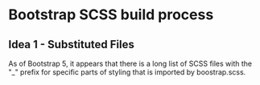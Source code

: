 # Bootstrap SCSS build process

## Idea 1 - Substituted Files
As of Bootstrap 5, it appears that there is a long list of SCSS files with the "_" prefix for specific parts of styling that is imported by boostrap.scss.
